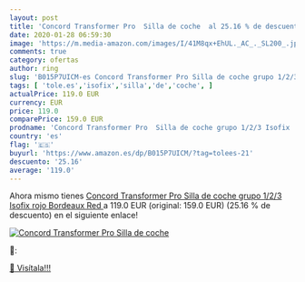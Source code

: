 ```yaml
---
layout: post
title: 'Concord Transformer Pro  Silla de coche  al 25.16 % de descuento'
date: 2020-01-28 06:59:30
image: 'https://m.media-amazon.com/images/I/41M8qx+EhUL._AC_._SL200_.jpg'
comments: true
category: ofertas
author: ring
slug: 'B015P7UICM-es Concord Transformer Pro Silla de coche grupo 1/2/3 Isofix...'
tags: [ 'tole.es','isofix','silla','de','coche', ]
actualPrice: 119.0 EUR
currency: EUR
price: 119.0
comparePrice: 159.0 EUR
prodname: 'Concord Transformer Pro  Silla de coche grupo 1/2/3 Isofix  rojo  Bordeaux Red '
country: 'es'
flag: '🇪🇸'
buyurl: 'https://www.amazon.es/dp/B015P7UICM/?tag=tolees-21'
descuento: '25.16'
average: '119.0'
---
```


Ahora mismo tienes [Concord Transformer Pro  Silla de coche grupo 1/2/3 Isofix  rojo  Bordeaux Red ](https://www.amazon.es/dp/B015P7UICM/?tag=tolees-21) a 119.0 EUR (original: 159.0 EUR) (25.16 %  de descuento) en el siguiente enlace!

[![Concord Transformer Pro  Silla de coche ](https://m.media-amazon.com/images/I/41M8qx+EhUL._AC_._SL200_.jpg)](https://www.amazon.es/dp/B015P7UICM/?tag=tolees-21)

🔎:


[🛒 Visítala!!!](https://www.amazon.es/dp/B015P7UICM/?tag=tolees-21)
